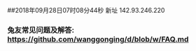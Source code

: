 ##2018年09月28日07时08分44秒 新址 142.93.246.220
### 兔友常见问题及解答: https://github.com/wanggonging/d/blob/w/FAQ.md
